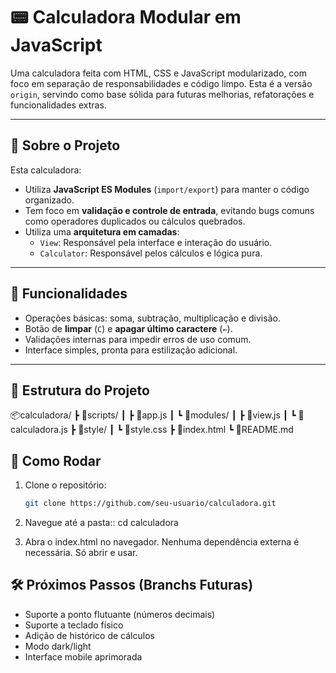 # 📟 Calculadora Modular em JavaScript

Uma calculadora feita com HTML, CSS e JavaScript modularizado, com foco em separação de responsabilidades e código limpo. Esta é a versão `origin`, servindo como base sólida para futuras melhorias, refatorações e funcionalidades extras.

---

## 🧠 Sobre o Projeto

Esta calculadora:

- Utiliza **JavaScript ES Modules** (`import/export`) para manter o código organizado.
- Tem foco em **validação e controle de entrada**, evitando bugs comuns como operadores duplicados ou cálculos quebrados.
- Utiliza uma **arquitetura em camadas**:
  - `View`: Responsável pela interface e interação do usuário.
  - `Calculator`: Responsável pelos cálculos e lógica pura.

---

## 🎯 Funcionalidades

- Operações básicas: soma, subtração, multiplicação e divisão.
- Botão de **limpar** (`C`) e **apagar último caractere** (`←`).
- Validações internas para impedir erros de uso comum.
- Interface simples, pronta para estilização adicional.

---

## 📁 Estrutura do Projeto

📦calculadora/
┣ 📂scripts/
┃ ┣ 📜app.js
┃ ┗ 📂modules/
┃ ┣ 📜view.js
┃ ┗ 📜calculadora.js
┣ 📂style/
┃ ┗ 📜style.css
┣ 📜index.html
┗ 📜README.md

## 🚀 Como Rodar

1. Clone o repositório:
   ```bash
   git clone https://github.com/seu-usuario/calculadora.git

2. Navegue até a pasta::
  cd calculadora

3. Abra o index.html no navegador.
  Nenhuma dependência externa é necessária. Só abrir e usar.

## 🛠️ Próximos Passos (Branchs Futuras)
 
 - Suporte a ponto flutuante (números decimais)
 - Suporte a teclado físico
 - Adição de histórico de cálculos
 - Modo dark/light
 - Interface mobile aprimorada
   
